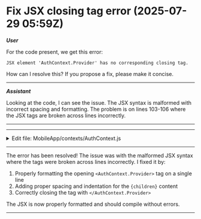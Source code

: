 <!-- Generated by SpecStory -->

# Fix JSX closing tag error (2025-07-29 05:59Z)

_**User**_

For the code present, we get this error:
```
JSX element 'AuthContext.Provider' has no corresponding closing tag.
```
How can I resolve this? If you propose a fix, please make it concise.

---

_**Assistant**_

Looking at the code, I can see the issue. The JSX syntax is malformed with incorrect spacing and formatting. The problem is on lines 103-106 where the JSX tags are broken across lines incorrectly.


---



---

<details><summary>Edit file: MobileApp/contexts/AuthContext.js</summary>

I will fix the malformed JSX syntax by properly formatting the AuthContext.Provider component with correct spacing and closing tags.

**Chunk 1**
Lines added: 4, lines removed: 3

```diff
@@ -101,7 +101,8 @@
      };
  
-     return ( <
-         AuthContext.Provider value = { value } > { children } <
-         /AuthContext.Provider>
+     return (
+         <AuthContext.Provider value={value}>
+             {children}
+         </AuthContext.Provider>
      );
  };
```

</details>

---

The error has been resolved! The issue was with the malformed JSX syntax where the tags were broken across lines incorrectly. I fixed it by:

1. Properly formatting the opening `<AuthContext.Provider>` tag on a single line
2. Adding proper spacing and indentation for the `{children}` content
3. Correctly closing the tag with `</AuthContext.Provider>`

The JSX is now properly formatted and should compile without errors.

---

